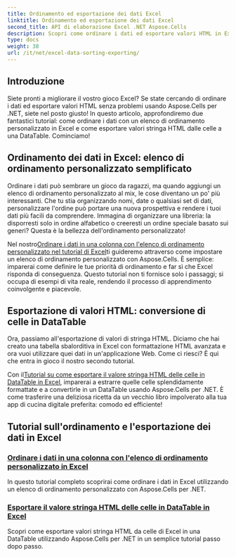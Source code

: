 ```yaml
---
title: Ordinamento ed esportazione dei dati Excel
linktitle: Ordinamento ed esportazione dei dati Excel
second_title: API di elaborazione Excel .NET Aspose.Cells
description: Scopri come ordinare i dati ed esportare valori HTML in Excel con Aspose.Cells per .NET attraverso questi tutorial facili da seguire.
type: docs
weight: 38
url: /it/net/excel-data-sorting-exporting/
---
```

## Introduzione

Siete pronti a migliorare il vostro gioco Excel? Se state cercando di ordinare i dati ed esportare valori HTML senza problemi usando Aspose.Cells per .NET, siete nel posto giusto! In questo articolo, approfondiremo due fantastici tutorial: come ordinare i dati con un elenco di ordinamento personalizzato in Excel e come esportare valori stringa HTML dalle celle a una DataTable. Cominciamo!

## Ordinamento dei dati in Excel: elenco di ordinamento personalizzato semplificato

Ordinare i dati può sembrare un gioco da ragazzi, ma quando aggiungi un elenco di ordinamento personalizzato al mix, le cose diventano un po' più interessanti. Che tu stia organizzando nomi, date o qualsiasi set di dati, personalizzare l'ordine può portare una nuova prospettiva e rendere i tuoi dati più facili da comprendere. Immagina di organizzare una libreria: la disporresti solo in ordine alfabetico o creeresti un ordine speciale basato sui generi? Questa è la bellezza dell'ordinamento personalizzato! 

 Nel nostro[Ordinare i dati in una colonna con l'elenco di ordinamento personalizzato nel tutorial di Excel](./sort-data-in-a-column-with-custom-sort-list-in-excel/)ti guideremo attraverso come impostare un elenco di ordinamento personalizzato con Aspose.Cells. È semplice: imparerai come definire le tue priorità di ordinamento e far sì che Excel risponda di conseguenza. Questo tutorial non ti fornisce solo i passaggi; si occupa di esempi di vita reale, rendendo il processo di apprendimento coinvolgente e piacevole.

## Esportazione di valori HTML: conversione di celle in DataTable

Ora, passiamo all'esportazione di valori di stringa HTML. Diciamo che hai creato una tabella sbalorditiva in Excel con formattazione HTML avanzata e ora vuoi utilizzare quei dati in un'applicazione Web. Come ci riesci? È qui che entra in gioco il nostro secondo tutorial. 

 Con il[Tutorial su come esportare il valore stringa HTML delle celle in DataTable in Excel](./export-html-string-value-of-cells-to-datatable-in-excel/), imparerai a estrarre quelle celle splendidamente formattate e a convertirle in un DataTable usando Aspose.Cells per .NET. È come trasferire una deliziosa ricetta da un vecchio libro impolverato alla tua app di cucina digitale preferita: comodo ed efficiente!

## Tutorial sull'ordinamento e l'esportazione dei dati in Excel
### [Ordinare i dati in una colonna con l'elenco di ordinamento personalizzato in Excel](./sort-data-in-a-column-with-custom-sort-list-in-excel/)
In questo tutorial completo scoprirai come ordinare i dati in Excel utilizzando un elenco di ordinamento personalizzato con Aspose.Cells per .NET.
### [Esportare il valore stringa HTML delle celle in DataTable in Excel](./export-html-string-value-of-cells-to-datatable-in-excel/)
Scopri come esportare valori stringa HTML da celle di Excel in una DataTable utilizzando Aspose.Cells per .NET in un semplice tutorial passo dopo passo.